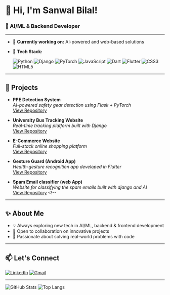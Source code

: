 # 👋 Hi, I'm Sanwal Bilal!

### 🧠 AI/ML & Backend Developer

---

- 🔭 **Currently working on:** AI-powered and web-based solutions
- 🌱 **Tech Stack:**  

  ![Python](https://img.shields.io/badge/-Python-3776AB?style=flat-square&logo=python&logoColor=white)
  ![Django](https://img.shields.io/badge/-Django-092E20?style=flat-square&logo=django&logoColor=white)
  ![PyTorch](https://img.shields.io/badge/-PyTorch-EE4C2C?style=flat-square&logo=pytorch&logoColor=white)
  ![JavaScript](https://img.shields.io/badge/-JavaScript-F7E018?style=flat-square&logo=javascript&logoColor=black)
  ![Dart](https://img.shields.io/badge/-Dart-0175C2?style=flat-square&logo=dart&logoColor=white)
  ![Flutter](https://img.shields.io/badge/-Flutter-02569B?style=flat-square&logo=flutter&logoColor=white)
  ![CSS3](https://img.shields.io/badge/-CSS3-1572B6?style=flat-square&logo=css3&logoColor=white)
  ![HTML5](https://img.shields.io/badge/-HTML5-E34F26?style=flat-square&logo=html5&logoColor=white)

---

## 🚀 Projects

- **PPE Detection System**  
  _AI-powered safety gear detection using Flask + PyTorch_  
  [View Repository](#) <!-- Add your repo link here -->

- **University Bus Tracking Website**  
  _Real-time tracking platform built with Django_  
  [View Repository](#) <!-- Add your repo link here -->

- **E-Commerce Website**  
  _Full-stack online shopping platform_  
  [View Repository](#) <!-- Add your repo link here -->

- **Gesture Guard (Android App)**  
  _Health-gesture recognition app developed in Flutter_  
  [View Repository](#) <!-- Add your repo link here -->
- **Spam Email classifier (web App)**  
  _Website for classifying the spam emails built with django and AI_  
  [View Repository]() <!--
---

## ✨ About Me

- 💡 Always exploring new tech in AI/ML, backend & frontend development
- 🤝 Open to collaboration on innovative projects
- 🚀 Passionate about solving real-world problems with code

---

## 📫 Let's Connect

[![LinkedIn](https://img.shields.io/badge/-LinkedIn-0A66C2?style=flat-square&logo=linkedin&logoColor=white)](https://www.linkedin.com/in/your-linkedin/)
[![Gmail](https://img.shields.io/badge/-Email-D14836?style=flat-square&logo=gmail&logoColor=white)](mailto:your.email@example.com)

---

![GitHub Stats](https://github-readme-stats.vercel.app/api?username=Defalt-XD&show_icons=true&theme=radical)
![Top Langs](https://github-readme-stats.vercel.app/api/top-langs/?username=Defalt-XD&layout=compact&theme=radical)

<!--
**Defalt-XD/Defalt-XD** is a ✨ special ✨ repository because its `README.md` (this file) appears on your GitHub profile.
-->
